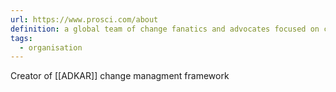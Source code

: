 ```yaml
---
url: https://www.prosci.com/about
definition: a global team of change fanatics and advocates focused on customer success.
tags:
  - organisation
---
```

Creator of [[ADKAR]] change managment framework